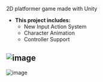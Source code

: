 2D platformer game made with Unity
- **This project includes:**
  * New Input Action System
  * Character Animation
  * Controller Support
    
![image](https://github.com/user-attachments/assets/c088188b-20d6-477a-95e3-26b761ca4d25)
---
![image](https://github.com/user-attachments/assets/f69ceaa4-6924-469e-8a0e-96f7e790db1f)

